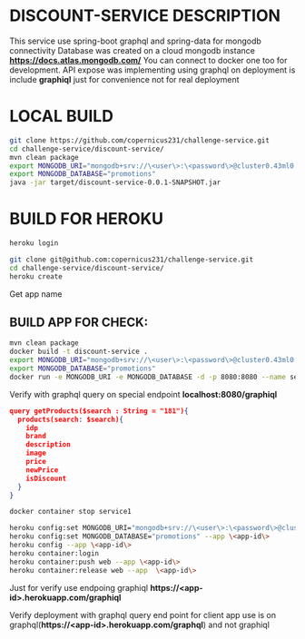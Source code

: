 # DISCOUNT-SERVICE DESCRIPTION
This service use spring-boot graphql and spring-data for mongodb connectivity
Database was created on a cloud mongodb instance **https://docs.atlas.mongodb.com/**
You can connect to docker one too for development.
API expose was implementing using graphql on deployment is include **graphiql** just for convenience not for real deployment

# LOCAL BUILD
```bash
git clone https://github.com/copernicus231/challenge-service.git
cd challenge-service/discount-service/
mvn clean package
export MONGODB_URI="mongodb+srv://\<user\>:\<password\>@cluster0.43ml0.mongodb.net/promotions?retryWrites=true&w=majority"
export MONGODB_DATABASE="promotions"
java -jar target/discount-service-0.0.1-SNAPSHOT.jar 
```
# BUILD FOR HEROKU
```bash
heroku login

git clone git@github.com:copernicus231/challenge-service.git
cd challenge-service/discount-service/
heroku create
```
Get app name <app-id>
## BUILD APP FOR CHECK:
```bash
mvn clean package 
docker build -t discount-service .
export MONGODB_URI="mongodb+srv://\<user\>:\<password\>@cluster0.43ml0.mongodb.net/promotions?retryWrites=true&w=majority"
export MONGODB_DATABASE="promotions"
docker run -e MONGODB_URI -e MONGODB_DATABASE -d -p 8080:8080 --name service1 discount-service
```

Verify with graphql query on special endpoint **localhost:8080/graphiql**
```json
query getProducts($search : String = "181"){  
  products(search: $search){
    idp
    brand
    description
    image
    price
    newPrice
    isDiscount
  }
}
```
```bash
docker container stop service1
```
```bash
heroku config:set MONGODB_URI="mongodb+srv://\<user\>:\<password\>@cluster0.43ml0.mongodb.net/promotions?retryWrites=true&w=majority" --app \<app-id\>
heroku config:set MONGODB_DATABASE="promotions" --app \<app-id\>
heroku config --app \<app-id\>
heroku container:login
heroku container:push web --app \<app-id\>
heroku container:release web --app  \<app-id\>
```

Just for verify use endpoing graphiql **https://\<app-id\>.herokuapp.com/graphiql** 

Verify deployment with graphql query end point for client app use is on graphql(**https://\<app-id\>.herokuapp.com/graphql**) and not graphiql  

